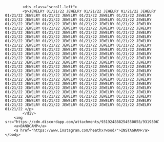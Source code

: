<html>
    <head>
        <title>HTHRWD: JEWELRY LP OUT 01/21/22</title>
        <link href="HTHRWD stylesheet.css" rel='stylesheet'>
    </head>
    <body>
           <style>
            .scroll-left {
             height: 60px;	
             overflow: hidden;
             position: relative;
             background: white;
             color: black;
             border: 5px solid transparent;
             font-family: 'Franklin Gothic Medium', 'Arial Narrow', Arial, sans-serif;
             font-weight: bolder;
             font-size: 40px;
             vertical-align: middle;
             display: flex;
             align-content: center;
             justify-content: center;
            }
            .scroll-left p {
             position: absolute;
             width: 100%;
             height: 100%;
             margin: 0;
             line-height: 50px;
             text-align: center;
             /* Starting position */
             -moz-transform:translateX(100%);
             -webkit-transform:translateX(100%);	
             transform:translateX(100%);
             /* Apply animation to this element */	
             -moz-animation: scroll-left 20s linear infinite;
             -webkit-animation: scroll-left 20s linear infinite;
             animation: scroll-left 20s linear infinite;
            }
            /* Move it (define the animation) */
            @-moz-keyframes scroll-left {
             0%   { -moz-transform: translateX(100%); }
             100% { -moz-transform: translateX(-100%); }
            }
            @-webkit-keyframes scroll-left {
             0%   { -webkit-transform: translateX(100%); }
             100% { -webkit-transform: translateX(-100%); }
            }
            @keyframes scroll-left {
             0%   { 
             -moz-transform: translateX(100%); /* Browser bug fix */
             -webkit-transform: translateX(100%); /* Browser bug fix */
             transform: translateX(100%); 		
             }
             100% { 
             -moz-transform: translateX(-100%); /* Browser bug fix */
             -webkit-transform: translateX(-100%); /* Browser bug fix */
             transform: translateX(-100%); 
             }
            }
            </style>
            
            <div class="scroll-left">
            <p>JEWELRY 01/21/22 JEWELRY 01/21/22 JEWELRY 01/21/22 JEWELRY 01/21/22 JEWELRY 01/21/22 JEWELRY 01/21/22 JEWELRY 01/21/22 JEWELRY 01/21/22 JEWELRY 01/21/22 JEWELRY 01/21/22 JEWELRY 01/21/22 JEWELRY 01/21/22 JEWELRY 01/21/22 JEWELRY 01/21/22 JEWELRY 01/21/22 JEWELRY 01/21/22 JEWELRY 01/21/22 JEWELRY 01/21/22 JEWELRY 01/21/22 JEWELRY 01/21/22 JEWELRY 01/21/22 JEWELRY 01/21/22 JEWELRY 01/21/22 JEWELRY 01/21/22 JEWELRY 01/21/22 JEWELRY 01/21/22 JEWELRY 01/21/22 JEWELRY 01/21/22 JEWELRY 01/21/22 JEWELRY 01/21/22 JEWELRY 01/21/22 JEWELRY 01/21/22 JEWELRY 01/21/22 JEWELRY 01/21/22 JEWELRY 01/21/22 JEWELRY 01/21/22 JEWELRY 01/21/22 JEWELRY 01/21/22 JEWELRY 01/21/22 JEWELRY 01/21/22 JEWELRY 01/21/22 JEWELRY 01/21/22 JEWELRY 01/21/22 JEWELRY 01/21/22 JEWELRY 01/21/22 JEWELRY 01/21/22 JEWELRY 01/21/22 JEWELRY 01/21/22 JEWELRY 01/21/22 JEWELRY 01/21/22 JEWELRY 01/21/22 JEWELRY 01/21/22 JEWELRY 01/21/22 JEWELRY 01/21/22 JEWELRY 01/21/22 JEWELRY 01/21/22 JEWELRY 01/21/22 JEWELRY 01/21/22 JEWELRY 01/21/22 JEWELRY 01/21/22 JEWELRY 01/21/22 JEWELRY 01/21/22 JEWELRY 01/21/22 JEWELRY 01/21/22 JEWELRY 01/21/22 JEWELRY 01/21/22 JEWELRY 01/21/22 JEWELRY 01/21/22 JEWELRY 01/21/22 JEWELRY 01/21/22 JEWELRY 01/21/22 JEWELRY 01/21/22 JEWELRY 01/21/22 JEWELRY 01/21/22 JEWELRY 01/21/22 JEWELRY 01/21/22 JEWELRY 01/21/22 JEWELRY 01/21/22 JEWELRY 01/21/22 JEWELRY 01/21/22 JEWELRY 01/21/22 JEWELRY 01/21/22 JEWELRY 01/21/22 JEWELRY 01/21/22 JEWELRY 01/21/22 JEWELRY 01/21/22 JEWELRY 01/21/22 JEWELRY 01/21/22 JEWELRY 01/21/22 JEWELRY 01/21/22 JEWELRY 01/21/22 JEWELRY 01/21/22 </p>
            </div>
        <img src="https://cdn.discordapp.com/attachments/931924888254550058/931930674699579432/IMG_0896.png">
        <a>BANDCAMP</a>
        <a href="https://www.instagram.com/heathxrwood/">INSTAGRAM</a>
    </body>
</html>
